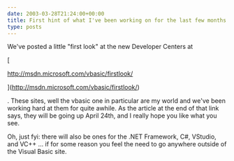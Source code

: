 ```yaml
---
date: 2003-03-28T21:24:00+00:00
title: First hint of what I've been working on for the last few months...
type: posts
---
```

We've posted a little "first look" at the new Developer Centers at

[

http://msdn.microsoft.com/vbasic/firstlook/

](http://msdn.microsoft.com/vbasic/firstlook/)

. These sites, well the vbasic one in particular are my world and we've been working hard at them for quite awhile. As the article at the end of that link says, they will be going up April 24th, and I really hope you like what you see.

Oh, just fyi: there will also be ones for the .NET Framework, C#, VStudio, and VC++ ... if for some reason you feel the need to go anywhere outside of the Visual Basic site.
